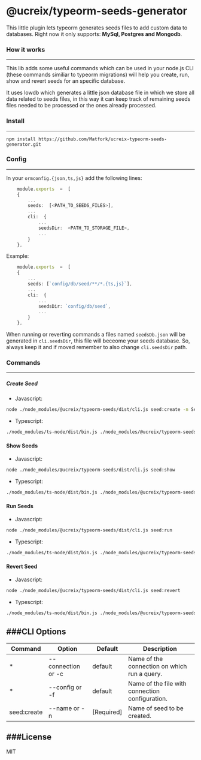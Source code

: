 # @ucreix/typeorm-seeds-generator
 
This little plugin lets typeorm generates seeds files to add custom data to databases.
Right now it only supports: **MySql, Postgres and Mongodb**.

### How it works
----
This lib adds some useful commands which can be used in your node.js CLI (these commands similiar to typeorm migrations) will help you create, run, show and revert seeds for an specific database.

It uses lowdb which generates a little json database file in which we store all data related to seeds files, in this way it can keep track of remaining seeds files needed to be processed or the ones already processed.

### Install
----
    npm install https://github.com/Matfork/ucreix-typeorm-seeds-generator.git    

### Config
----
In your `ormconfig.{json,ts,js}` add the following lines:
```ts
    module.exports  =  [
    {
        ...
        seeds:  [<PATH_TO_SEEDS_FILES>],
        ...
        cli:  {
            ...
            seedsDir:  <PATH_TO_STORAGE_FILE>,
            ...
        }
    },
```

Example:
```ts
    module.exports  =  [
    {
        ...
        seeds: [`config/db/seed/**/*.{ts,js}`],
        ...
        cli:  {
            ...
            seedsDir: `config/db/seed`,
            ...
        }
    },
```

When running or reverting commands a files named `seedsDb.json` will be generated in `cli.seedsDir`, this file will beceome your seeds database. So, always keep it and if moved remember to also change `cli.seedsDir` path.

### Commands
----
##### Create Seed
- Javascript:
```sh
node ./node_modules/@ucreix/typeorm-seeds/dist/cli.js seed:create -n SeedExmapleFile.js
```
- Typescript:
```sh
./node_modules/ts-node/dist/bin.js ./node_modules/@ucreix/typeorm-seeds/dist/cli.js seed:create -n SeedExmapleFile.ts
```

#### Show Seeds
- Javascript:
```sh
node ./node_modules/@ucreix/typeorm-seeds/dist/cli.js seed:show
```
- Typescript:
```sh
./node_modules/ts-node/dist/bin.js ./node_modules/@ucreix/typeorm-seeds/dist/cli.js seed:show
```

#### Run Seeds
- Javascript:
```sh
node ./node_modules/@ucreix/typeorm-seeds/dist/cli.js seed:run
```
- Typescript:
```sh
./node_modules/ts-node/dist/bin.js ./node_modules/@ucreix/typeorm-seeds/dist/cli.js seed:run
```
#### Revert Seed
- Javascript:
```sh
node ./node_modules/@ucreix/typeorm-seeds/dist/cli.js seed:revert
```
- Typescript:
```sh
./node_modules/ts-node/dist/bin.js ./node_modules/@ucreix/typeorm-seeds/dist/cli.js seed:revert
```

###CLI Options
----
| Command | Option | Default | Description
| ------ | ------ | ------ | ------ |
| * | --connection or -c | default | Name of the connection on which run a query.
| * | --config or -f | default | Name of the file with connection configuration.
| seed:create | --name or -n | [Required] | Name of seed to be created.

###License
----
MIT